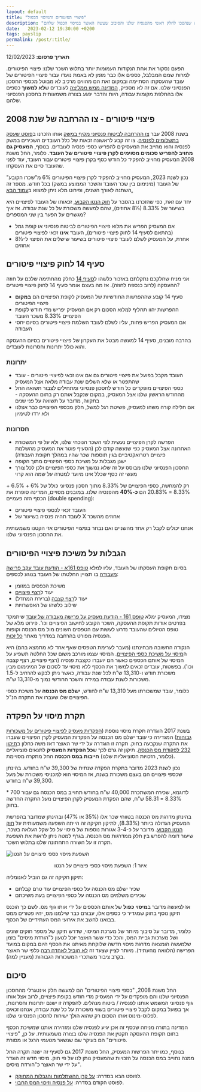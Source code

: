 ```yaml
---
layout: default
title: "פיצויי הפיטורים והמיסוי הכפול"
description: "על פיצויי הפיטורים שנהפכו לחלק ראשי מהפנסיה שלנו והסיבוב שעשה האוצר במיסוי הכפול שלהם"
date:   2023-02-12 19:30:00 +0200
tags: payslip
permalink: /post/:title/
---
```

**תאריך פרסום:** 12/02/2023

הפעם נסקור את אחת הנקודות העמומות יותר בתלוש השכר שלנו: פיצויי הפיטורים. למרות שמם המבלבל, כספים אלו כבר מזמן לא באמת נועדו עבור פיצויי הפיטורים של עובד שהעסקתו הסתיימה ובמקום זאת הם מהווים מרכיב לא מבוטל מכספי החסכון הפנסיוני שלנו. אם זה לא מספיק, [המדינה ממש ממליצה](https://www.kolzchut.org.il/he/%D7%A4%D7%99%D7%A6%D7%95%D7%99%D7%99_%D7%A4%D7%99%D7%98%D7%95%D7%A8%D7%99%D7%9D_%D7%9C%D7%A2%D7%95%D7%91%D7%93_%D7%A9%D7%94%D7%AA%D7%A4%D7%98%D7%A8) לעובדים ש**לא למשוך** כספים אלו בהחלפת מקומות עבודה, היות והדבר יפגע בצורה משמעותית בחסכון הפנסיוני שלהם.


## פיצויי פיטורים - צו ההרחבה של שנת 2008
בשנת 2008 עבר [צו ההרחבה לביטוח פנסיוני מקיף במשק](https://www.kolzchut.org.il/he/%D7%A6%D7%95_%D7%94%D7%A8%D7%97%D7%91%D7%94_%D7%9C%D7%91%D7%99%D7%98%D7%95%D7%97_%D7%A4%D7%A0%D7%A1%D7%99%D7%95%D7%A0%D7%99_%D7%9E%D7%A7%D7%99%D7%A3_%D7%91%D7%9E%D7%A9%D7%A7) אותו הזכרנו ב[פוסט שעסק בתשלומים לפנסיה](../על-פנסיה-וזיכוי-המס-החבוי). צו זה קבע לראשונה זכאות של כלל העובדים השכירים במשק לפנסיה והוא מחייב את המעסיקים להפריש כספי פנסיה לעובדים. בנוסף, **המעסיק גם מחויב להפריש סכומים מסוימים לקרן פיצויי פיטורים של העובד**. כלומר, החל משנת 2008 המעסיק מחוייב להפקיד כל חודש כסף בקרן פיצויי פיטורים עבור העובד, עוד לפני שהעובד סיים את העסקתו.


נכון לשנת 2023, המעסיק מחוייב להפקיד לקרן פיצויי הפיטורים 6% מ"שכרו הקובע" של העובד (מינימום בין שכר העובד והשכר הממוצע במשק) בכל חודש. מספר זה השתנה לאורך השנים, ופירוט מלא ניתן למצוא ב[עמוד הבא.](https://www.kolzchut.org.il/he/%D7%97%D7%95%D7%91%D7%AA_%D7%91%D7%99%D7%98%D7%95%D7%97_%D7%A4%D7%A0%D7%A1%D7%99%D7%95%D7%A0%D7%99_%D7%9C%D7%A2%D7%95%D7%91%D7%93%D7%99%D7%9D#.D7.A9.D7.99.D7.A2.D7.95.D7.A8.D7.99_.D7.94.D7.94.D7.A4.D7.A8.D7.A9.D7.95.D7.AA_.D7.9E.D7.A9.D7.9B.D7.A8_.D7.94.D7.A2.D7.95.D7.91.D7.93)


יחד עם זאת, כפי שהזכרנו בהסבר על [חוק הנטו הקבוע](../חוק-הנטו-הקבוע), זכאותו של העובד לפיצויים היא בשיעור של 8.33% (⅓8 אחוזים), שהם למעשה משכורת על כל שנת עבודה. אז איך מגשרים על הפער בין שני המספרים?
* אם המעסיק הפריש את מלוא פיצויי הפיטורים לביטוח פנסיוני או קופת גמל (בהתאם לסעיף 14 לחוק פיצויי פיטורים), העובד **אינו** זכאי לפיצויי פיטורים
* אחרת, על המעסיק לשלם לעובד פיצויי פיטורים בשיעור שישלים את הפיצוי ל-⅓8 אחוזים

## סעיף 14 לחוק פיצויי פיטורים
אני מניח שחלקכם נתקלתם באזכור כלשהו ל[סעיף 14](https://www.kolzchut.org.il/he/%D7%A1%D7%A2%D7%99%D7%A3_14_%D7%9C%D7%97%D7%95%D7%A7_%D7%A4%D7%99%D7%A6%D7%95%D7%99%D7%99_%D7%A4%D7%99%D7%98%D7%95%D7%A8%D7%99%D7%9D) כחלק מהחתימה שלכם על חוזה ההעסקה (לרוב כנספח לחוזה). אז מה בעצם אומר סעיף 14 לחוק פיצויי פיטורים?
* סעיף 14 קובע שההפרשות החודשיות של המעסיק לקופת הפיצויים הם **במקום** פיצויי הפיטורים
* ההפרשות יהוו תחליף למלוא הסכום רק אם המעסיק יפריש מדי חודש לקופת הפיצויים 8.33% משכר העובד
* אם המעסיק הפריש פחות, עליו לשלם לעובד השלמת פיצויי פיטורים בסיום יחסי העבודה

בהרבה מובנים, סעיף 14 למעשה מבטל את העקרון של פיצויי פיטורים בסיום ההעסקה והוא כולל יתרונות וחסרונות לעובדים.


### יתרונות
* העובד מקבל בפועל את פיצויי פיטורים גם אם אינו זכאי לפיצויי פיטורים - עובד שהתפטר או שלא השלים שנת עבודה מלאה אצל המעסיק
* כספי הפיצויים מופקדים כל חודש לחסכון פנסיוני ומתחילים לצבור תשואה החל מהחודש הראשון שלנו אצל המעסיק, במקום שנקבל אותם רק בתום ההעסקה - בתקווה, מדובר על תשואה על פני שנים
* אם חלילה קורה משהו למעסיק, פשיטת רגל למשל, חלק מכספי הפיצויים כבר אצלנו ולא ירדו לטימיון

### חסרונות
* הפרשה לקרן הפיצויים נעשית לפי השכר הנוכחי שלנו, ולא על פי המשכורת האחרונה אצל המעסיק כפי שנעשה קודם לכן (הסעיף פוטר את המעסיק מהשלמת פיצויים רטרואקטיביים בגין תוספות שכר שהיו במהלך תקופת העבודה)
* ישנן מגבלות על משיכת כספי הפיצויים מתוך הקופה
* החסכון הפנסיוני שלנו מבוסס על זה שלא נמשוך את כספי הפיצויים ולכן לכל צורך מעשי זה כסף שכלל אינו מיועד למטרה על שמה הוא קרוי

רק להמחשה, כספי הפיצויים של 8.33% מתוך חסכון פנסיוני כולל של 6% + 6.5% + 8.33% = 20.83% הם **כ-40%** מהפנסיה שלנו. במובנים מסויים, המדינה סופרת את הכסף הזה פעמיים (double spending):
* העובד זכאי לכספי פיצויי פיטורים
* לעובד תהיה פנסיה בשיעור של X אחוזים מהשכר

אנחנו יכולים לקבל רק אחד מהשניים ואם נבחר בפיצויי הפיטורים אזי הקטנו משמעותית את החסכון הפנסיוני שלנו.


## הגבלות על משיכת פיצויי הפיטורים
בסיום תקופת העסקתו של העובד, עליו למלא [טופס 161א - הודעת עובד עקב פרישה מעבודה](https://www.gov.il/BlobFolder/service/itc161a/he/Service_Pages_Income_tax_itc161aNew.pdf) בו תצויין החלטתו של העובד בנוגע לכספים:
* משיכת הכפסים במזומן
* יעוד ל[רצף פיצויים](https://www.kolzchut.org.il/he/%D7%A8%D7%A6%D7%A3_%D7%A4%D7%99%D7%A6%D7%95%D7%99%D7%99%D7%9D_(%D7%99%D7%A2%D7%95%D7%93_%D7%9B%D7%A1%D7%A4%D7%99_%D7%A4%D7%99%D7%A6%D7%95%D7%99%D7%99_%D7%94%D7%A4%D7%99%D7%98%D7%95%D7%A8%D7%99%D7%9D_%D7%9C%D7%AA%D7%A9%D7%9C%D7%95%D7%9D_%D7%A4%D7%99%D7%A6%D7%95%D7%99%D7%99%D7%9D_%D7%91%D7%A2%D7%AA%D7%99%D7%93))
* יעוד ל[רצף קצבה](https://www.kolzchut.org.il/he/%D7%A8%D7%A6%D7%A3_%D7%A7%D7%A6%D7%91%D7%94_(%D7%99%D7%A2%D7%95%D7%93_%D7%9B%D7%A1%D7%A4%D7%99_%D7%A4%D7%99%D7%A6%D7%95%D7%99%D7%99_%D7%94%D7%A4%D7%99%D7%98%D7%95%D7%A8%D7%99%D7%9D_%D7%9C%D7%9E%D7%98%D7%A8%D7%AA_%D7%A7%D7%A6%D7%91%D7%AA_%D7%A4%D7%A0%D7%A1%D7%99%D7%94_%D7%97%D7%95%D7%93%D7%A9%D7%99%D7%AA)) (ברירת המחדל)
* שילוב כלשהו של האפשרויות

מצידו, המעסיק ימלא [טופס 161 - הודעת מעסיק על פרישה מעבודה של עובד](https://www.gov.il/BlobFolder/service/itc-161/he/itc161New.pdf) שיתמקד בפרטים אודות תקופת ההעסקה, השכר הקובע לחישוב הפיצויים וכו'. פירוט מלא של טופס הטיולים שהעובד נדרש לעשות עם הטפסים השונים מול מס הכנסה וקופות הפנסיה מפורט בהרחבה במדריך מאתר [כל זכות](https://www.kolzchut.org.il/he/%D7%9E%D7%A9%D7%99%D7%9B%D7%AA_%D7%9B%D7%A1%D7%A4%D7%99_%D7%A4%D7%99%D7%A6%D7%95%D7%99%D7%99_%D7%A4%D7%99%D7%98%D7%95%D7%A8%D7%99%D7%9D_%D7%9E%D7%A7%D7%95%D7%A4%D7%AA_%D7%92%D7%9E%D7%9C_%D7%90%D7%95_%D7%9E%D7%94%D7%91%D7%99%D7%98%D7%95%D7%97_%D7%94%D7%A4%D7%A0%D7%A1%D7%99%D7%95%D7%A0%D7%99).


הנקודה החשובה מבחינתנו (מעבר לערימת הטפסים שאף אחד לא מתמצא בהם) היא ה[מיסוי על משיכת כספי הפיצויים](https://www.kolzchut.org.il/he/%D7%A4%D7%98%D7%95%D7%A8_%D7%9E%D7%9E%D7%A1_%D7%94%D7%9B%D7%A0%D7%A1%D7%94_%D7%A2%D7%9C_%D7%A4%D7%99%D7%A6%D7%95%D7%99%D7%99_%D7%A4%D7%99%D7%98%D7%95%D7%A8%D7%99%D7%9D). המיסוי עצמו מורכב משום שכל החלטה תשפיע על המיסוי של אותם הכספים כאשר הם יועברו כקצבת פנסיה (רצף פיצויים, רצף קצבה וכו'). בפשטות, עובדים זכאים למשוך את הכסף ללא מיסוי עד לסכום של המינימום מבין משכורת חודש ו-13,310 ש"ח לכל שנת עבודה, כאשר ניתן לבקש להרחיב ל-1.5 משכורות לשנת עבודה במידה והשכר החודשי נמוך מ-13,310 ש"ח.


כלומר, עובד שמשכורתו מעל 13,310 ש"ח לחודש, **ישלם מס הכנסה** על משיכת כספי הפיצויים שלו שעברו את התקרה הנ"ל.


## תקרת מיסוי על הפקדה
בשנת 2017 הוגדרה תקרת מיסוי נוספת ([הפקדות מעסיק לפיצויי פיטורים על משכורות גבוהות](https://www.haimasher.com/%D7%94%D7%A4%D7%A7%D7%93%D7%95%D7%AA-%D7%9E%D7%A2%D7%A1%D7%99%D7%A7-%D7%A4%D7%99%D7%A6%D7%95%D7%99%D7%99-%D7%A4%D7%99%D7%98%D7%95%D7%A8%D7%99%D7%9D-%D7%9E%D7%A9%D7%9B%D7%95%D7%A8%D7%95%D7%AA-%D7%92%D7%91%D7%95%D7%94%D7%95%D7%AA-%D7%A9%D7%A0%D7%AA-2017-%D7%9E%D7%A1-%D7%94%D7%9B%D7%A0%D7%A1%D7%94)) המגדירה כי עובד ישלם מס הכנסה על הפקדות המעסיק לקרן הפיצויים שעברו את התקרה שנקבעה בחוק. תקרה זו הוגדרה על ידי שר האוצר דאז משה כחלון ב[תיקון 232 לפקודת מס הכנסה](https://www.nevo.co.il/law_html/Law01/255_001.htm#Seif4). תיקון זה גרם לכך ש**כל הפקדות המעסיק** לתנאים סוציאליים (כלומר, הזכויות הסוציאליות שלנו) **חייבות במס הכנסה** החל מתקרה מסויימת.


נכון לשנת 2023 מדובר בתקרת הפקדה שנתית של 39,300 ש"ח בחודש. בהינתן שכספי פיצויים הם בעצם משכורת בשנה, אז המיסוי הוא למכניסי משכורת של מעל 39,300 ש"ח בחודש.


לדוגמא, שכירה המשתכרת 40,000 ש"ח בחודש תחוייב במס הכנסה גם עבור 700 * 8.33% = 58.31 ש"ח, שהם הפקדת המעסיק לקרן הפיצויים מעל התקרה החדשה בחוק.


בהינתן מדרגת מס הכנסה בטווחי שכר אלו (35% או 47%) ובהינתן שמדובר בהפרשת המעסיק הגדולה ביותר (8.33%), לתיקון חקיקה זה הייתה השפעה משמעותית על [חוק הנטו הקבוע](חוק-הנטו-הקבוע). מדובר על כ-3-4 אגורות נוספות של מיסוי על כל שקל העלאה בשכר, שיעור דומה להפרש בין חלק ממדרגות מס הכנסה. בגרף למטה ניתן לראות את השפעת תקרה זו על השורה התחתונה שלנו בתלוש השכר.

<img style="display: block; margin: auto;"
src="/assets/images/תקרת הפקדה לקרן פיצויים - 2023.png" alt="השפעת מיסוי כספי פיצויים על הנטו" title="השפעת מיסוי כספי פיצויים על הנטו">
<p style="text-align: center;">
איור 1: השפעת מיסוי כספי פיצויים על הנטו
</p>

תיקון חקיקה זה גם הוביל לאנומליה:
* שכיר ישלם מס הכנסה על כספי הפיצויים עוד טרם קבלתם
* שכירים משלמים מס הכנסה על כספי הפיצויים בעת משיכתם

אז למעשה מדובר ב**מיסוי כפול** של אותם הכספים על ידי אותו גוף מס. לשם כך הוכנס תיקון נוסף בחוק שמגדיר כי כספים אלו, עבורם כבר שילמנו מס, יהיו פטורים ממס בבואנו לחשב את אירועי המס העתידיים של הכסף.


כלומר, מדובר על סיבוך מיותר של מערכת המיסוי, שדרש תיקון של מספר חוקים שונים ושל מערכות גביית המס, והכל כדי ששר האוצר יוכל לטעון ל"הורדת מיסים" בזמן שלמעשה הומצאה מדרגת מיסוי חדשה שלוקחת מאיתנו את הכסף היום במקום במועד הפרישה (הלוואה מהעתיד). מיותר לציין שצעד זה [לא הוביל לאהדה רבה](https://www.prisha.co.il/Article/%D7%9E%D7%A1-%D7%94%D7%A4%D7%A7%D7%93%D7%94-%D7%A4%D7%99%D7%A6%D7%95%D7%99%D7%99%D7%9D) כלפי שר האוצר בקרב ציבור משתכרי המשכורות הגבוהות (מעניין למה).


## סיכום
החל משנת 2008, "כספי פיצויי הפיטורים" הם למעשה חלק אינטגרלי מהחסכון הפנסיוני שלנו והם מופקדים על ידי המעסיק מדי חודש בקופת פיצויים, לרוב אצל אותו גוף פנסיוני המשמש אותנו לפנסיה / ביטוח מנהלים. להפקדה זו ישנם יתרונות וחסרונות, אך בפועל במקום לקבל פיצויי פיטורים בשווי משכורת על כל שנת עבודה, אנחנו זכאים לפלוס-מינוס אותו הסכום רק שהוא הולך ישירות לחסכון הפנסיוני שלנו.


המדינה בתורה מניחה שכסף זה אכן יגיע לפנסיה שלנו ומזהירה אותנו שמשיכת הכסף בתום תקופת ההעסקה תקטין את הפנסיה שלנו בצורה משמעותית. על כן, "פיצויי פיטורים" הם בעיקר שם שנשאר מטעמי הרגל או מסורת.


בנוסף, כמו יתר הפרשות המעסיק, החל משנת 2017 גם לסעיף זה ישנה תקרה החל ממנה נחוייב במס הכנסה על הזכויות שהמעסיק נותן לנו על פי חוק. מיסוי חדש זה הוגדר על ידי שר האוצר כ"הורדת מיסים".

* לפוסט הבא בסדרה: [על קרן ההשתלמות והגבלות המחוקק](../קרן-השתלמות).
* לפוסט הקודם בסדרה: [על פנסיה וזיכוי המס החבוי](../על-פנסיה-וזיכוי-המס-החבוי).


